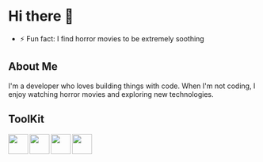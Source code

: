 # Hi there 👋

- ⚡ Fun fact: I find horror movies to be extremely soothing

## About Me
I'm a developer who loves building things with code. When I'm not coding, I enjoy watching horror movies and exploring new technologies.

## ToolKit

<img align="left" width="40px" src="https://cdn.jsdelivr.net/gh/devicons/devicon@latest/icons/typescript/typescript-original.svg" />
<img align="left" width="40px" src="https://cdn.jsdelivr.net/gh/devicons/devicon@latest/icons/javascript/javascript-original.svg" />
<img align="left" width="40px" src="https://cdn.jsdelivr.net/gh/devicons/devicon@latest/icons/react/react-original.svg" />
<img align="left" width="40px" src="https://cdn.jsdelivr.net/gh/devicons/devicon@latest/icons/nodejs/nodejs-original.svg" />

<br clear="left"/>

